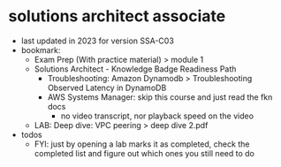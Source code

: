 # solutions architect associate

- last updated in 2023 for version SSA-C03
- bookmark:
  - Exam Prep (With practice material) > module 1
  - Solutions Architect - Knowledge Badge Readiness Path
    - Troubleshooting: Amazon Dynamodb > Troubleshooting Observed Latency in DynamoDB
    - AWS Systems Manager: skip this course and just read the fkn docs
      - no video transcript, nor playback speed on the video
  - LAB: Deep dive: VPC peering > deep dive 2.pdf
- todos
  - FYI: just by opening a lab marks it as completed, check the completed list and figure out which ones you still need to do
